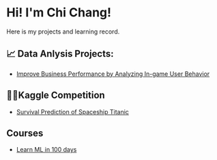 # Hi! I'm Chi Chang!

Here is my projects and learning record.  


## :chart_with_upwards_trend: Data Anlysis Projects:

- [Improve Business Performance by Analyzing In-game User Behavior](https://github.com/chiseanchang0727/portfolio/blob/main/Data_Analysis_project.md)

## 👨‍💻Kaggle Competition

- [Survival Prediction of Spaceship Titanic](https://github.com/chiseanchang0727/kaggle/blob/main/survival_prediction_of_spaceship_Titanic/survival_prediction_of_spaceship_Titanic.ipynb)


## Courses

- [Learn ML in 100 days](https://github.com/chiseanchang0727/cupoy_ml_100D)
